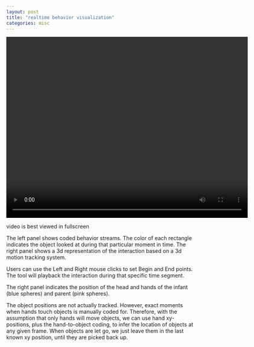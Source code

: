 ```yaml
---
layout: post
title: "realtime behavior visualization"
categories: misc
---
```


<video src="{{ site.url }}/assets/movie.mp4" width="640" height="480" controls preload></video>

video is best viewed in fullscreen

The left panel shows coded behavior streams. The color of each rectangle indicates the object looked at during that particular moment in time. The right panel shows a 3d representation of the interaction based on a 3d motion tracking system.

Users can use the Left and Right mouse clicks to set Begin and End points. The tool will playback the interaction during that specific time segment.

The right panel indicates the position of the head and hands of the infant (blue spheres) and parent (pink spheres).

The object positions are not actually tracked. However, exact moments when hands touch objects is manually coded for. Therefore, with the assumption that only hands will move objects, we can use hand xy-positions, plus the hand-to-object coding, to infer the location of objects at any given frame. When objects are let go, we just leave them in the last known xy position, until they are picked back up.